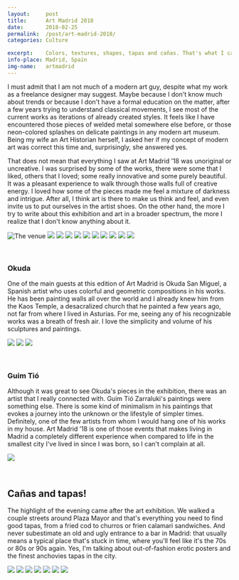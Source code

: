 ```yaml
---
layout:		post
title:		Art Madrid 2018
date:		2018-02-25
permalink: 	/post/art-madrid-2018/
categories:	Culture

excerpt: 	Colors, textures, shapes, tapas and cañas. That's what I call a wonderful evening.
info-place: Madrid, Spain
img-name:	artmadrid
---
```


I must admit that I am not much of a modern art guy, despite what my work as a freelance designer may suggest. Maybe because I don't know much about trends or because I don't have a formal education on the matter, after a few years trying to understand classical movements, I see most of the current works as iterations of already created styles. It feels like I have encountered those pieces of welded metal somewhere else before, or those neon-colored splashes on delicate paintings in any modern art museum. Being my wife an Art Historian herself, I asked her if my concept of modern art was correct this time and, surprisingly, she answered yes.
  
That does not mean that everything I saw at Art Madrid ’18 was unoriginal or uncreative. I was surprised by some of the works, there were some that I liked, others that I loved; some really innovative and some purely beautiful. It was a pleasant experience to walk through those walls full of creative energy. I loved how some of the pieces made me feel a mixture of darkness and intrigue. After all, I think art is there to make us think and feel, and even invite us to put ourselves in the artist shoes. On the other hand, the more I try to write about this exhibition and art in a broader spectrum, the more I realize that I don't know anything about it.

<div class="gallery" markdown="1">

![The venue]({{site.url}}/assets{{page.permalink}}{{page.img-name}}14.jpg)
![]({{site.url}}/assets{{page.permalink}}{{page.img-name}}01.jpg)
![]({{site.url}}/assets{{page.permalink}}{{page.img-name}}02.jpg)
![]({{site.url}}/assets{{page.permalink}}{{page.img-name}}03.jpg)
![]({{site.url}}/assets{{page.permalink}}{{page.img-name}}04.jpg)
![]({{site.url}}/assets{{page.permalink}}{{page.img-name}}05.jpg)
![]({{site.url}}/assets{{page.permalink}}{{page.img-name}}06.jpg)
![]({{site.url}}/assets{{page.permalink}}{{page.img-name}}07.jpg)
![]({{site.url}}/assets{{page.permalink}}{{page.img-name}}08.jpg)
![]({{site.url}}/assets{{page.permalink}}{{page.img-name}}09.jpg)
![]({{site.url}}/assets{{page.permalink}}{{page.img-name}}13.jpg)

</div><br>

### Okuda

One of the main guests at this edition of Art Madrid is Okuda San Miguel, a Spanish artist who uses colorful and geometric compositions in his works. He has been painting walls all over the world and I already knew him from the Kaos Temple, a desacralized church that he painted a few years ago, not far from where I lived in Asturias. For me, seeing any of his recognizable works was a breath of fresh air. I love the simplicity and volume of his sculptures and paintings.

<div class="gallery" markdown="1">

![]({{site.url}}/assets{{page.permalink}}{{page.img-name}}10.jpg)
![]({{site.url}}/assets{{page.permalink}}{{page.img-name}}12.jpg)
![]({{site.url}}/assets{{page.permalink}}{{page.img-name}}15.jpg)

</div><br>

### Guim Tió

Although it was great to see Okuda's pieces in the exhibition, there was an artist that I really connected with. Guim Tió Zarraluki's paintings were something else. There is some kind of minimalism in his paintings that evokes a journey into the unknown or the lifestyle of simpler times. Definitely, one of the few artists from whom I would hang one of his works in my house. Art Madrid ’18 is one of those events that makes living in Madrid a completely different experience when compared to life in the smallest city I've lived in since I was born, so I can't complain at all.

<div class="gallery" markdown="1">

![]({{site.url}}/assets{{page.permalink}}{{page.img-name}}11.jpg)

</div><br>

## Cañas and tapas!

The highlight of the evening came after the art exhibition. We walked a couple streets around Plaza Mayor and that's everything you need to find good tapas, from a fried cod to churros or frien calamari sandwiches. And never subestimate an old and ugly entrance to a bar in Madrid: that usually means a typical place that's stuck in time, where you'll feel like it's the 70s or 80s or 90s again. Yes, I'm talking about out-of-fashion erotic posters and the finest anchovies tapas in the city.

<div class="gallery" markdown="1">

![]({{site.url}}/assets{{page.permalink}}{{page.img-name}}16.jpg)
![]({{site.url}}/assets{{page.permalink}}{{page.img-name}}17.jpg)
![]({{site.url}}/assets{{page.permalink}}{{page.img-name}}18.jpg)
![]({{site.url}}/assets{{page.permalink}}{{page.img-name}}19.jpg)
![]({{site.url}}/assets{{page.permalink}}{{page.img-name}}20.jpg)
![]({{site.url}}/assets{{page.permalink}}{{page.img-name}}21.jpg)
![]({{site.url}}/assets{{page.permalink}}{{page.img-name}}22.jpg)

</div>
